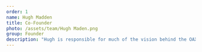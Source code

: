 ```yaml
---
order: 1
name: Hugh Madden
title: Co-Founder
photo: /assets/team/Hugh Maden.png
group: Founder
description: "Hugh is responsible for much of the vision behind the OAX project. He has a strong commitment to the future of digital assets and a belief that access should be free and open to all. Hugh started his first business when he was 16, providing security services for companies in Australia. He has worked for various financial service firms (HSBC and AXA) building and designing their systems and security. Hugh is a co-founder of ANX International, one of the world’s largest blockchain solution providers. He currently serves on the senior management of a Hong Kong-based listed company."
---
```

